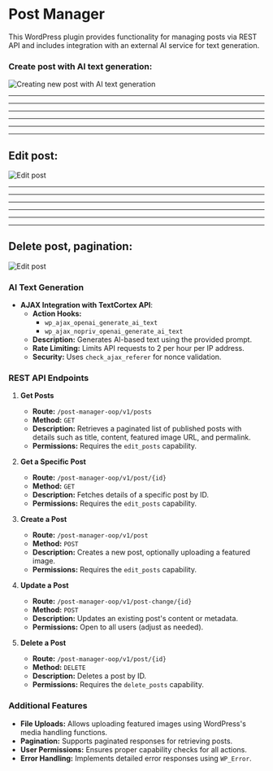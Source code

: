 # Post Manager

This WordPress plugin provides functionality for managing posts via REST API and includes integration with an external AI service for text generation.

### Create post with AI text generation:
![Creating new post with AI text generation](https://github.com/DimaWide/wp-plugins/blob/main/assets/post-manager-ai-generation/post-manager-OOP-1.gif)

---
---
---
---
---
---

## Edit post:
![Edit post](https://github.com/DimaWide/wp-plugins/blob/main/assets/post-manager-ai-generation/post-manager-OOP-2.gif)

---
---
---
---
---
---

## Delete post, pagination:
![Edit post](https://github.com/DimaWide/wp-plugins/blob/main/assets/post-manager-ai-generation/post-manager-OOP-3.gif)


### AI Text Generation
- **AJAX Integration with TextCortex API**:
  - **Action Hooks:** 
    - `wp_ajax_openai_generate_ai_text`
    - `wp_ajax_nopriv_openai_generate_ai_text`
  - **Description:** Generates AI-based text using the provided prompt.
  - **Rate Limiting:** Limits API requests to 2 per hour per IP address.
  - **Security:** Uses `check_ajax_referer` for nonce validation.


### REST API Endpoints
1. **Get Posts**
   - **Route:** `/post-manager-oop/v1/posts`
   - **Method:** `GET`
   - **Description:** Retrieves a paginated list of published posts with details such as title, content, featured image URL, and permalink.
   - **Permissions:** Requires the `edit_posts` capability.

2. **Get a Specific Post**
   - **Route:** `/post-manager-oop/v1/post/{id}`
   - **Method:** `GET`
   - **Description:** Fetches details of a specific post by ID.
   - **Permissions:** Requires the `edit_posts` capability.

3. **Create a Post**
   - **Route:** `/post-manager-oop/v1/post`
   - **Method:** `POST`
   - **Description:** Creates a new post, optionally uploading a featured image.
   - **Permissions:** Requires the `edit_posts` capability.

4. **Update a Post**
   - **Route:** `/post-manager-oop/v1/post-change/{id}`
   - **Method:** `POST`
   - **Description:** Updates an existing post's content or metadata.
   - **Permissions:** Open to all users (adjust as needed).

5. **Delete a Post**
   - **Route:** `/post-manager-oop/v1/post/{id}`
   - **Method:** `DELETE`
   - **Description:** Deletes a post by ID.
   - **Permissions:** Requires the `delete_posts` capability.


### Additional Features
- **File Uploads:** Allows uploading featured images using WordPress's media handling functions.
- **Pagination:** Supports paginated responses for retrieving posts.
- **User Permissions:** Ensures proper capability checks for all actions.
- **Error Handling:** Implements detailed error responses using `WP_Error`.


